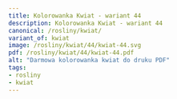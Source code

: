 ```yaml
---
title: Kolorowanka Kwiat - wariant 44
description: Kolorowanka Kwiat - wariant 44
canonical: /rosliny/kwiat/
variant_of: kwiat
image: /rosliny/kwiat/44/kwiat-44.svg
pdf: /rosliny/kwiat/44/kwiat-44.pdf
alt: "Darmowa kolorowanka kwiat do druku PDF"
tags:
- rosliny
- kwiat
---
```

